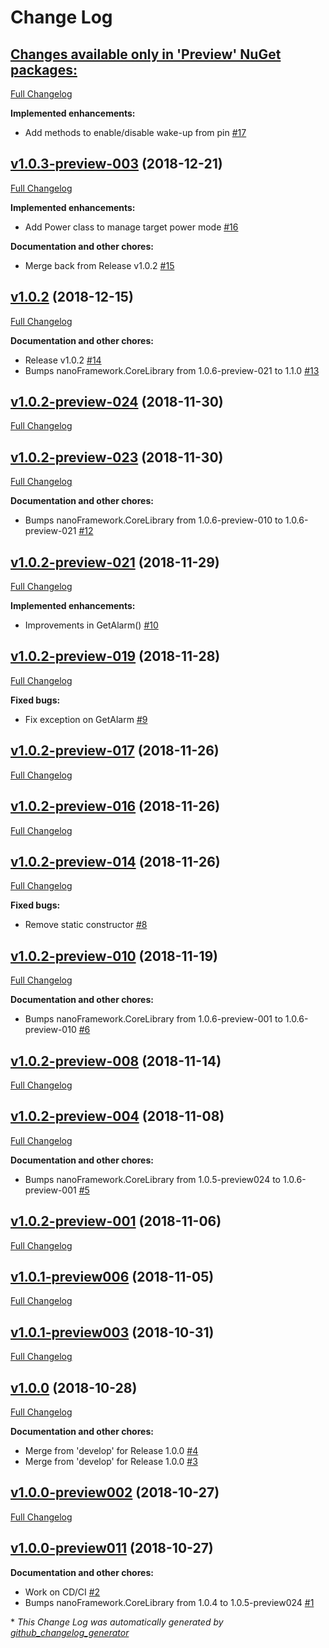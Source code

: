 # Change Log

## [**Changes available only in 'Preview' NuGet packages:**](https://github.com/nanoframework/lib-nanoFramework.Hardware.Stm32/tree/HEAD)

[Full Changelog](https://github.com/nanoframework/lib-nanoFramework.Hardware.Stm32/compare/v1.0.3-preview-003...HEAD)

**Implemented enhancements:**

- Add methods to enable/disable wake-up from pin [\#17](https://github.com/nanoframework/lib-nanoFramework.Hardware.Stm32/pull/17)

## [v1.0.3-preview-003](https://github.com/nanoframework/lib-nanoFramework.Hardware.Stm32/tree/v1.0.3-preview-003) (2018-12-21)
[Full Changelog](https://github.com/nanoframework/lib-nanoFramework.Hardware.Stm32/compare/v1.0.2...v1.0.3-preview-003)

**Implemented enhancements:**

- Add Power class to manage target power mode [\#16](https://github.com/nanoframework/lib-nanoFramework.Hardware.Stm32/pull/16)

**Documentation and other chores:**

- Merge back from Release v1.0.2 [\#15](https://github.com/nanoframework/lib-nanoFramework.Hardware.Stm32/pull/15)

## [v1.0.2](https://github.com/nanoframework/lib-nanoFramework.Hardware.Stm32/tree/v1.0.2) (2018-12-15)
[Full Changelog](https://github.com/nanoframework/lib-nanoFramework.Hardware.Stm32/compare/v1.0.2-preview-024...v1.0.2)

**Documentation and other chores:**

- Release v1.0.2 [\#14](https://github.com/nanoframework/lib-nanoFramework.Hardware.Stm32/pull/14)
- Bumps nanoFramework.CoreLibrary from 1.0.6-preview-021 to 1.1.0 [\#13](https://github.com/nanoframework/lib-nanoFramework.Hardware.Stm32/pull/13)

## [v1.0.2-preview-024](https://github.com/nanoframework/lib-nanoFramework.Hardware.Stm32/tree/v1.0.2-preview-024) (2018-11-30)
[Full Changelog](https://github.com/nanoframework/lib-nanoFramework.Hardware.Stm32/compare/v1.0.2-preview-023...v1.0.2-preview-024)

## [v1.0.2-preview-023](https://github.com/nanoframework/lib-nanoFramework.Hardware.Stm32/tree/v1.0.2-preview-023) (2018-11-30)
[Full Changelog](https://github.com/nanoframework/lib-nanoFramework.Hardware.Stm32/compare/v1.0.2-preview-021...v1.0.2-preview-023)

**Documentation and other chores:**

- Bumps nanoFramework.CoreLibrary from 1.0.6-preview-010 to 1.0.6-preview-021 [\#12](https://github.com/nanoframework/lib-nanoFramework.Hardware.Stm32/pull/12)

## [v1.0.2-preview-021](https://github.com/nanoframework/lib-nanoFramework.Hardware.Stm32/tree/v1.0.2-preview-021) (2018-11-29)
[Full Changelog](https://github.com/nanoframework/lib-nanoFramework.Hardware.Stm32/compare/v1.0.2-preview-019...v1.0.2-preview-021)

**Implemented enhancements:**

- Improvements in GetAlarm\(\) [\#10](https://github.com/nanoframework/lib-nanoFramework.Hardware.Stm32/pull/10)

## [v1.0.2-preview-019](https://github.com/nanoframework/lib-nanoFramework.Hardware.Stm32/tree/v1.0.2-preview-019) (2018-11-28)
[Full Changelog](https://github.com/nanoframework/lib-nanoFramework.Hardware.Stm32/compare/v1.0.2-preview-017...v1.0.2-preview-019)

**Fixed bugs:**

- Fix exception on GetAlarm [\#9](https://github.com/nanoframework/lib-nanoFramework.Hardware.Stm32/pull/9)

## [v1.0.2-preview-017](https://github.com/nanoframework/lib-nanoFramework.Hardware.Stm32/tree/v1.0.2-preview-017) (2018-11-26)
[Full Changelog](https://github.com/nanoframework/lib-nanoFramework.Hardware.Stm32/compare/v1.0.2-preview-016...v1.0.2-preview-017)

## [v1.0.2-preview-016](https://github.com/nanoframework/lib-nanoFramework.Hardware.Stm32/tree/v1.0.2-preview-016) (2018-11-26)
[Full Changelog](https://github.com/nanoframework/lib-nanoFramework.Hardware.Stm32/compare/v1.0.2-preview-014...v1.0.2-preview-016)

## [v1.0.2-preview-014](https://github.com/nanoframework/lib-nanoFramework.Hardware.Stm32/tree/v1.0.2-preview-014) (2018-11-26)
[Full Changelog](https://github.com/nanoframework/lib-nanoFramework.Hardware.Stm32/compare/v1.0.2-preview-010...v1.0.2-preview-014)

**Fixed bugs:**

- Remove static constructor [\#8](https://github.com/nanoframework/lib-nanoFramework.Hardware.Stm32/pull/8)

## [v1.0.2-preview-010](https://github.com/nanoframework/lib-nanoFramework.Hardware.Stm32/tree/v1.0.2-preview-010) (2018-11-19)
[Full Changelog](https://github.com/nanoframework/lib-nanoFramework.Hardware.Stm32/compare/v1.0.2-preview-008...v1.0.2-preview-010)

**Documentation and other chores:**

- Bumps nanoFramework.CoreLibrary from 1.0.6-preview-001 to 1.0.6-preview-010 [\#6](https://github.com/nanoframework/lib-nanoFramework.Hardware.Stm32/pull/6)

## [v1.0.2-preview-008](https://github.com/nanoframework/lib-nanoFramework.Hardware.Stm32/tree/v1.0.2-preview-008) (2018-11-14)
[Full Changelog](https://github.com/nanoframework/lib-nanoFramework.Hardware.Stm32/compare/v1.0.2-preview-004...v1.0.2-preview-008)

## [v1.0.2-preview-004](https://github.com/nanoframework/lib-nanoFramework.Hardware.Stm32/tree/v1.0.2-preview-004) (2018-11-08)
[Full Changelog](https://github.com/nanoframework/lib-nanoFramework.Hardware.Stm32/compare/v1.0.2-preview-001...v1.0.2-preview-004)

**Documentation and other chores:**

- Bumps nanoFramework.CoreLibrary from 1.0.5-preview024 to 1.0.6-preview-001 [\#5](https://github.com/nanoframework/lib-nanoFramework.Hardware.Stm32/pull/5)

## [v1.0.2-preview-001](https://github.com/nanoframework/lib-nanoFramework.Hardware.Stm32/tree/v1.0.2-preview-001) (2018-11-06)
[Full Changelog](https://github.com/nanoframework/lib-nanoFramework.Hardware.Stm32/compare/v1.0.1-preview006...v1.0.2-preview-001)

## [v1.0.1-preview006](https://github.com/nanoframework/lib-nanoFramework.Hardware.Stm32/tree/v1.0.1-preview006) (2018-11-05)
[Full Changelog](https://github.com/nanoframework/lib-nanoFramework.Hardware.Stm32/compare/v1.0.1-preview003...v1.0.1-preview006)

## [v1.0.1-preview003](https://github.com/nanoframework/lib-nanoFramework.Hardware.Stm32/tree/v1.0.1-preview003) (2018-10-31)
[Full Changelog](https://github.com/nanoframework/lib-nanoFramework.Hardware.Stm32/compare/v1.0.0...v1.0.1-preview003)

## [v1.0.0](https://github.com/nanoframework/lib-nanoFramework.Hardware.Stm32/tree/v1.0.0) (2018-10-28)
[Full Changelog](https://github.com/nanoframework/lib-nanoFramework.Hardware.Stm32/compare/v1.0.0-preview002...v1.0.0)

**Documentation and other chores:**

- Merge from 'develop' for Release 1.0.0 [\#4](https://github.com/nanoframework/lib-nanoFramework.Hardware.Stm32/pull/4)
- Merge from 'develop' for Release 1.0.0 [\#3](https://github.com/nanoframework/lib-nanoFramework.Hardware.Stm32/pull/3)

## [v1.0.0-preview002](https://github.com/nanoframework/lib-nanoFramework.Hardware.Stm32/tree/v1.0.0-preview002) (2018-10-27)
[Full Changelog](https://github.com/nanoframework/lib-nanoFramework.Hardware.Stm32/compare/v1.0.0-preview011...v1.0.0-preview002)

## [v1.0.0-preview011](https://github.com/nanoframework/lib-nanoFramework.Hardware.Stm32/tree/v1.0.0-preview011) (2018-10-27)
**Documentation and other chores:**

- Work on CD/CI [\#2](https://github.com/nanoframework/lib-nanoFramework.Hardware.Stm32/pull/2)
- Bumps nanoFramework.CoreLibrary from 1.0.4 to 1.0.5-preview024 [\#1](https://github.com/nanoframework/lib-nanoFramework.Hardware.Stm32/pull/1)



\* *This Change Log was automatically generated by [github_changelog_generator](https://github.com/skywinder/Github-Changelog-Generator)*